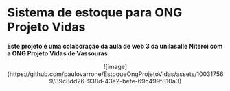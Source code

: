 # Sistema de estoque para ONG Projeto Vidas

**Este projeto é uma colaboração da aula de web 3 da unilasalle Niterói com a ONG Projeto Vidas de Vassouras**
<p align="center">
  ![image](https://github.com/paulovarrone/EstoqueOngProjetoVidas/assets/100317569/89c8dd26-938d-43e2-befe-69c499f810a3)
</p>




